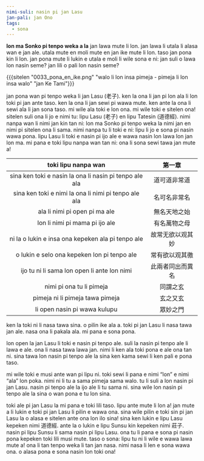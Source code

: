 ```yaml
---
nimi-suli: nasin pi jan Lasu
jan-pali: jan Ono
tags:
  - sona
---
```

**lon ma Sonko pi tenpo weka a la** jan lawa mute li lon. jan lawa li utala li alasa wan e jan ale. utala mute en moli mute en jan ike mute li lon. taso jan pona kin li lon. jan pona mute li lukin e utala e moli li wile sona e ni: jan suli o lawa lon nasin seme? jan lili o pali lon nasin seme?

{{{sitelen "0033_pona_en_ike.png" "walo li lon insa pimeja - pimeja li lon insa walo" "jan Ke Tami"}}} 

jan pona wan pi tenpo weka li jan Lasu (老子). ken la ona li jan pi lon ala li lon toki pi jan ante taso. ken la ona li jan sewi pi wawa mute. ken ante la ona li sewi ala li jan sona taso. mi wile ala toki e lon ona. mi wile toki e sitelen ona! sitelen suli ona li jo e nimi tu: lipu Lasu (老子) en lipu Tatesin (道德經). nimi nanpa wan li nimi jan kin tan ni: lon ma Sonko pi tenpo weka la nimi jan en nimi pi sitelen ona li sama. nimi nanpa tu li toki e ni: lipu li jo e sona pi nasin wawa pona. lipu Lasu li toki e nasin pi ijo ale e wawa nasin lon lawa lon jan lon ma. mi pana e toki lipu nanpa wan tan ni: ona li sona sewi tawa jan mute a!

|                   toki lipu nanpa wan                  |      第一章      |
|:------------------------------------------------------:|:----------------:|
| sina ken toki e nasin la ona li nasin pi tenpo ale ala | 道可道非常道     |
| sina ken toki e nimi la ona li nimi pi tenpo ale ala   | 名可名非常名     |
| ala li nimi pi open pi ma ale                          | 無名天地之始     |
| lon li nimi pi mama pi ijo ale                         | 有名萬物之母     |
| ni la o lukin e insa ona kepeken ala pi tenpo ale      | 故常无欲以观其妙 |
| o lukin e selo ona kepeken lon pi tenpo ale            | 常有欲以观其徼   |
| ijo tu ni li sama lon open li ante lon nimi            | 此兩者同出而異名 |
| nimi pi ona tu li pimeja                               | 同謂之玄         |
| pimeja ni li pimeja tawa pimeja                        | 玄之又玄         |
| li open nasin pi wawa kulupu                           | 眾妙之門         |


ken la toki ni li nasa tawa sina. o pilin ike ala a. toki pi jan Lasu li nasa tawa jan ale. nasa ona li pakala ala. mi pana e sona pona.

lon open la jan Lasu li toki e nasin pi tenpo ale. suli la nasin pi tenpo ale li lawa e ale. ona li nasa tawa lawa jan. nimi li ken ala toki pona e ale ona tan ni. sina tawa lon nasin pi tenpo ale la sina ken kama sewi li ken pali e pona taso.

mi wile toki e musi ante wan pi lipu ni. toki sewi li pana e nimi “lon” e nimi “ala” lon poka. nimi ni li tu a sama pimeja sama walo. tu li suli a lon nasin pi jan Lasu. nasin pi tenpo ale la ijo ale li tu sama ni. sina wile lon nasin pi tenpo ale la sina o wan pona e tu lon sina.

toki ale pi jan Lasu la mi pana e toki lili taso. lipu ante mute li lon a! jan mute a li lukin e toki pi jan Lasu li pilin e wawa ona. sina wile pilin e toki sin pi jan Lasu la o alasa e sitelen ante ona lon ilo sina! sina ken lukin e lipu Lasu kepeken nimi 道德經. ante la o lukin e lipu Sunsu kin kepeken nimi 莊子. nasin pi lipu Sunsu li sama nasin pi lipu Lasu. ona tu li pana e sona pi nasin pona kepeken toki lili musi mute. taso o sona: lipu tu ni li wile e wawa lawa mute a! ona li tan tenpo weka li tan jan nasa. nimi nasa li len e sona wawa ona. o alasa pona e sona nasin lon toki ona!
